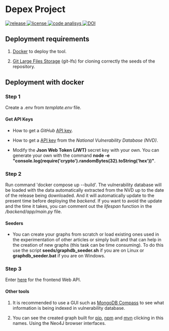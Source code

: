 # Depex Project

<p>
  <a href="https://github.com/GermanMT/depex/releases" target="_blank">
    <img src="https://img.shields.io/github/v/release/GermanMT/depex?color=green&logo=github" alt="release">
  </a>

  <a href="https://github.com/GermanMT/depex/blob/main/LICENSE.md" target="_blank">
    <img src="https://img.shields.io/github/license/GermanMT/depex?logo=gnu" alt="license">
  </a>

  <a href="https://github.com/GermanMT/depex/actions/workflows/analisys.yml" target="_blank">
    <img src="https://img.shields.io/github/actions/workflow/status/GermanMT/depex/analisys.yml?branch=main&event=push&label=code%20analisys" alt="code analisys">
  </a>

  <a href="https://doi.org/10.5281/zenodo.12793934">
    <img src="https://zenodo.org/badge/DOI/10.5281/zenodo.12793934.svg" alt="DOI">
  </a>
</p>

## Deployment requirements

1. [Docker](https://www.docker.com/) to deploy the tool.

2. [Git Large Files Storage](https://git-lfs.com/) (git-lfs) for cloning correctly the seeds of the repository.

## Deployment with docker

### Step 1
 Create a .env from *template.env* file.

#### Get API Keys

- How to get a *GitHub* [API key](https://docs.github.com/en/authentication/keeping-your-account-and-data-secure/managing-your-personal-access-tokens).

- How to get a [API key](https://nvd.nist.gov/developers/request-an-api-key) from the *National Vulnerability Database (NVD)*.

- Modify the **Json Web Token (JWT)** secret key with your own. You can generate your own with the command **node -e "console.log(require('crypto').randomBytes(32).toString('hex'))"**.

### Step 2
Run command 'docker compose up --build'. The vulnerability database will be loaded with the data automatically extracted from the NVD up to the date of the release being downloaded. And it will automatically update to the present time before deploying the *backend*. If you want to avoid the update and the time it takes, you can comment out the *lifespan* function in the */backend/app/main.py* file.

#### Seeders

- You can create your graphs from scratch or load existing ones used in the experimentation of other articles or simply built and that can help in the creation of new graphs (this task can be time consuming). To do this use the script **seeds/graphdb_seeder.sh** if you are on Linux or **graphdb_seeder.bat** if you are on Windows.

### Step 3 
Enter [here](http://0.0.0.0:3000) for the frontend Web API.

#### Other tools
1. It is recommended to use a GUI such as [MongoDB Compass](https://www.mongodb.com/en/products/compass) to see what information is being indexed in vulnerability database.
   
2. You can see the created graph built for [pip](http://0.0.0.0:7474/browser/), [npm](http://localhost:7473/browser/) and [mvn](http://localhost:7472/browser/) clicking in this names. Using the Neo4J browser interfaces.
